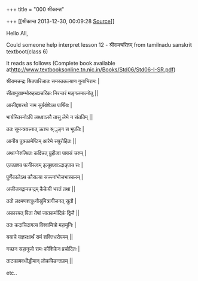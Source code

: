 +++
title = "000 श्रीकान्त"

+++
[[श्रीकान्त	2013-12-30, 00:09:28 [Source](https://groups.google.com/g/samskrita/c/qts0O-9nYis)]]



Hello All,

 Could someone help interpret lesson 12 - श्रीरामचरितम् from tamilnadu sanskrit textboot(class 6)

 

 It reads as follows (Complete book available at<http://www.textbooksonline.tn.nic.in/Books/Std06/Std06-I-SR.pdf>)  

  

श्रीरामचन्द्रः श्रितपारिजातः समस्तकल्याण गुनाभिरामः \|

सीतामुखाम्भोरुहचञ्चरिकः निरन्तरं मङ्गलमात्नोतु \|\|

  

  

आसीद्दशरथो नाम सुर्यवंशेऽथ पार्थिवः \|

भार्यस्तिस्नोऽपि लब्ध्वाऽसौ तासु लेभे न संततिम् \|\|

  

ततः सुमन्त्रवच्नात् ऋश्य श्र्ॢङ्ग स भूपतिः \|

आनीय पुत्रकामेष्टिम् आरेभे सपुरोहितः \|\|

  

अथाग्नेरुत्थितः कक्ष्चित् ग्रुहीत्वा पायसं चरुम् \|

एतत्प्राश्य पत्नीस्त्वम् इत्युक्त्वाऽदान्नृपाय सः \|

  

पुर्णेकालेऽथ कौसल्या सज्ज्नांभोजभास्करम् \|

अजीजनद्रामचन्द्रम् कैकेयी भरतं तथा \|\|

  

ततो लक्ष्मणशत्रुध्नौसुमित्रागीजनत् सुतौ \|

अकारयत् पिता तेषां जातकर्मादिकं द्विजै \|\|

  

ततः कदाचिदागत्य विश्वामित्रो महामुनिः \|

ययाचे यज्ञरक्षार्थं रामं शक्तिधरोपमम् \|\|

  

गच्छन सहानुजो रामः कौशिकेन प्रचोदितः \|

ताटकामवधीद्धीमान् लोकपिडन्त्तप्राम् \|\|

  

etc..





